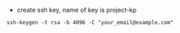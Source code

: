 - create ssh key, name of key is project-kp
```
ssh-keygen -t rsa -b 4096 -C "your_email@example.com"

```
